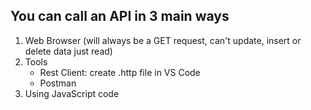 ## You can call an API in 3 main ways

1. Web Browser (will always be a GET request, can't update, insert or delete data just read)
2. Tools 
    - Rest Client: create .http file in VS Code
    - Postman
3. Using JavaScript code